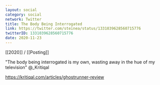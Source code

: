 ```yaml
---
layout: social
category: social
network: Twitter
title: The Body Being Interrogated
link: https://twitter.com/steinea/status/1331039628560715776
twitterID: 1331039628560715776
date: 2020-11-23
---
```


[[2020]] / [[Posting]]

"The body being interrogated is my own, wasting away in the hue of my television" @_Kritiqal

<https://kritiqal.com/articles/ghostrunner-review>
